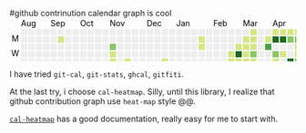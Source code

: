 #github contrinution calendar graph is cool
<svg width="721" height="110" class="js-calendar-graph-svg">
  <g transform="translate(20, 20)">
      <g transform="translate(0, 0)">
          <rect class="day" width="11" height="11" y="0" fill="#eeeeee" data-count="0" data-date="2015-08-09"></rect>
          <rect class="day" width="11" height="11" y="13" fill="#eeeeee" data-count="0" data-date="2015-08-10"></rect>
          <rect class="day" width="11" height="11" y="26" fill="#eeeeee" data-count="0" data-date="2015-08-11"></rect>
          <rect class="day" width="11" height="11" y="39" fill="#eeeeee" data-count="0" data-date="2015-08-12"></rect>
          <rect class="day" width="11" height="11" y="52" fill="#eeeeee" data-count="0" data-date="2015-08-13"></rect>
          <rect class="day" width="11" height="11" y="65" fill="#eeeeee" data-count="0" data-date="2015-08-14"></rect>
          <rect class="day" width="11" height="11" y="78" fill="#eeeeee" data-count="0" data-date="2015-08-15"></rect>
      </g>
      <g transform="translate(13, 0)">
          <rect class="day" width="11" height="11" y="0" fill="#eeeeee" data-count="0" data-date="2015-08-16"></rect>
          <rect class="day" width="11" height="11" y="13" fill="#eeeeee" data-count="0" data-date="2015-08-17"></rect>
          <rect class="day" width="11" height="11" y="26" fill="#eeeeee" data-count="0" data-date="2015-08-18"></rect>
          <rect class="day" width="11" height="11" y="39" fill="#eeeeee" data-count="0" data-date="2015-08-19"></rect>
          <rect class="day" width="11" height="11" y="52" fill="#eeeeee" data-count="0" data-date="2015-08-20"></rect>
          <rect class="day" width="11" height="11" y="65" fill="#eeeeee" data-count="0" data-date="2015-08-21"></rect>
          <rect class="day" width="11" height="11" y="78" fill="#eeeeee" data-count="0" data-date="2015-08-22"></rect>
      </g>
      <g transform="translate(26, 0)">
          <rect class="day" width="11" height="11" y="0" fill="#eeeeee" data-count="0" data-date="2015-08-23"></rect>
          <rect class="day" width="11" height="11" y="13" fill="#eeeeee" data-count="0" data-date="2015-08-24"></rect>
          <rect class="day" width="11" height="11" y="26" fill="#eeeeee" data-count="0" data-date="2015-08-25"></rect>
          <rect class="day" width="11" height="11" y="39" fill="#eeeeee" data-count="0" data-date="2015-08-26"></rect>
          <rect class="day" width="11" height="11" y="52" fill="#eeeeee" data-count="0" data-date="2015-08-27"></rect>
          <rect class="day" width="11" height="11" y="65" fill="#eeeeee" data-count="0" data-date="2015-08-28"></rect>
          <rect class="day" width="11" height="11" y="78" fill="#eeeeee" data-count="0" data-date="2015-08-29"></rect>
      </g>
      <g transform="translate(39, 0)">
          <rect class="day" width="11" height="11" y="0" fill="#eeeeee" data-count="0" data-date="2015-08-30"></rect>
          <rect class="day" width="11" height="11" y="13" fill="#eeeeee" data-count="0" data-date="2015-08-31"></rect>
          <rect class="day" width="11" height="11" y="26" fill="#eeeeee" data-count="0" data-date="2015-09-01"></rect>
          <rect class="day" width="11" height="11" y="39" fill="#eeeeee" data-count="0" data-date="2015-09-02"></rect>
          <rect class="day" width="11" height="11" y="52" fill="#eeeeee" data-count="0" data-date="2015-09-03"></rect>
          <rect class="day" width="11" height="11" y="65" fill="#eeeeee" data-count="0" data-date="2015-09-04"></rect>
          <rect class="day" width="11" height="11" y="78" fill="#eeeeee" data-count="0" data-date="2015-09-05"></rect>
      </g>
      <g transform="translate(52, 0)">
          <rect class="day" width="11" height="11" y="0" fill="#eeeeee" data-count="0" data-date="2015-09-06"></rect>
          <rect class="day" width="11" height="11" y="13" fill="#eeeeee" data-count="0" data-date="2015-09-07"></rect>
          <rect class="day" width="11" height="11" y="26" fill="#eeeeee" data-count="0" data-date="2015-09-08"></rect>
          <rect class="day" width="11" height="11" y="39" fill="#eeeeee" data-count="0" data-date="2015-09-09"></rect>
          <rect class="day" width="11" height="11" y="52" fill="#eeeeee" data-count="0" data-date="2015-09-10"></rect>
          <rect class="day" width="11" height="11" y="65" fill="#d6e685" data-count="2" data-date="2015-09-11"></rect>
          <rect class="day" width="11" height="11" y="78" fill="#eeeeee" data-count="0" data-date="2015-09-12"></rect>
      </g>
      <g transform="translate(65, 0)">
          <rect class="day" width="11" height="11" y="0" fill="#eeeeee" data-count="0" data-date="2015-09-13"></rect>
          <rect class="day" width="11" height="11" y="13" fill="#d6e685" data-count="1" data-date="2015-09-14"></rect>
          <rect class="day" width="11" height="11" y="26" fill="#eeeeee" data-count="0" data-date="2015-09-15"></rect>
          <rect class="day" width="11" height="11" y="39" fill="#eeeeee" data-count="0" data-date="2015-09-16"></rect>
          <rect class="day" width="11" height="11" y="52" fill="#eeeeee" data-count="0" data-date="2015-09-17"></rect>
          <rect class="day" width="11" height="11" y="65" fill="#eeeeee" data-count="0" data-date="2015-09-18"></rect>
          <rect class="day" width="11" height="11" y="78" fill="#eeeeee" data-count="0" data-date="2015-09-19"></rect>
      </g>
      <g transform="translate(78, 0)">
          <rect class="day" width="11" height="11" y="0" fill="#eeeeee" data-count="0" data-date="2015-09-20"></rect>
          <rect class="day" width="11" height="11" y="13" fill="#eeeeee" data-count="0" data-date="2015-09-21"></rect>
          <rect class="day" width="11" height="11" y="26" fill="#eeeeee" data-count="0" data-date="2015-09-22"></rect>
          <rect class="day" width="11" height="11" y="39" fill="#eeeeee" data-count="0" data-date="2015-09-23"></rect>
          <rect class="day" width="11" height="11" y="52" fill="#eeeeee" data-count="0" data-date="2015-09-24"></rect>
          <rect class="day" width="11" height="11" y="65" fill="#eeeeee" data-count="0" data-date="2015-09-25"></rect>
          <rect class="day" width="11" height="11" y="78" fill="#eeeeee" data-count="0" data-date="2015-09-26"></rect>
      </g>
      <g transform="translate(91, 0)">
          <rect class="day" width="11" height="11" y="0" fill="#eeeeee" data-count="0" data-date="2015-09-27"></rect>
          <rect class="day" width="11" height="11" y="13" fill="#eeeeee" data-count="0" data-date="2015-09-28"></rect>
          <rect class="day" width="11" height="11" y="26" fill="#eeeeee" data-count="0" data-date="2015-09-29"></rect>
          <rect class="day" width="11" height="11" y="39" fill="#eeeeee" data-count="0" data-date="2015-09-30"></rect>
          <rect class="day" width="11" height="11" y="52" fill="#eeeeee" data-count="0" data-date="2015-10-01"></rect>
          <rect class="day" width="11" height="11" y="65" fill="#eeeeee" data-count="0" data-date="2015-10-02"></rect>
          <rect class="day" width="11" height="11" y="78" fill="#eeeeee" data-count="0" data-date="2015-10-03"></rect>
      </g>
      <g transform="translate(104, 0)">
          <rect class="day" width="11" height="11" y="0" fill="#eeeeee" data-count="0" data-date="2015-10-04"></rect>
          <rect class="day" width="11" height="11" y="13" fill="#eeeeee" data-count="0" data-date="2015-10-05"></rect>
          <rect class="day" width="11" height="11" y="26" fill="#eeeeee" data-count="0" data-date="2015-10-06"></rect>
          <rect class="day" width="11" height="11" y="39" fill="#eeeeee" data-count="0" data-date="2015-10-07"></rect>
          <rect class="day" width="11" height="11" y="52" fill="#eeeeee" data-count="0" data-date="2015-10-08"></rect>
          <rect class="day" width="11" height="11" y="65" fill="#eeeeee" data-count="0" data-date="2015-10-09"></rect>
          <rect class="day" width="11" height="11" y="78" fill="#eeeeee" data-count="0" data-date="2015-10-10"></rect>
      </g>
      <g transform="translate(117, 0)">
          <rect class="day" width="11" height="11" y="0" fill="#eeeeee" data-count="0" data-date="2015-10-11"></rect>
          <rect class="day" width="11" height="11" y="13" fill="#eeeeee" data-count="0" data-date="2015-10-12"></rect>
          <rect class="day" width="11" height="11" y="26" fill="#eeeeee" data-count="0" data-date="2015-10-13"></rect>
          <rect class="day" width="11" height="11" y="39" fill="#eeeeee" data-count="0" data-date="2015-10-14"></rect>
          <rect class="day" width="11" height="11" y="52" fill="#eeeeee" data-count="0" data-date="2015-10-15"></rect>
          <rect class="day" width="11" height="11" y="65" fill="#eeeeee" data-count="0" data-date="2015-10-16"></rect>
          <rect class="day" width="11" height="11" y="78" fill="#eeeeee" data-count="0" data-date="2015-10-17"></rect>
      </g>
      <g transform="translate(130, 0)">
          <rect class="day" width="11" height="11" y="0" fill="#eeeeee" data-count="0" data-date="2015-10-18"></rect>
          <rect class="day" width="11" height="11" y="13" fill="#eeeeee" data-count="0" data-date="2015-10-19"></rect>
          <rect class="day" width="11" height="11" y="26" fill="#eeeeee" data-count="0" data-date="2015-10-20"></rect>
          <rect class="day" width="11" height="11" y="39" fill="#eeeeee" data-count="0" data-date="2015-10-21"></rect>
          <rect class="day" width="11" height="11" y="52" fill="#eeeeee" data-count="0" data-date="2015-10-22"></rect>
          <rect class="day" width="11" height="11" y="65" fill="#eeeeee" data-count="0" data-date="2015-10-23"></rect>
          <rect class="day" width="11" height="11" y="78" fill="#eeeeee" data-count="0" data-date="2015-10-24"></rect>
      </g>
      <g transform="translate(143, 0)">
          <rect class="day" width="11" height="11" y="0" fill="#eeeeee" data-count="0" data-date="2015-10-25"></rect>
          <rect class="day" width="11" height="11" y="13" fill="#eeeeee" data-count="0" data-date="2015-10-26"></rect>
          <rect class="day" width="11" height="11" y="26" fill="#eeeeee" data-count="0" data-date="2015-10-27"></rect>
          <rect class="day" width="11" height="11" y="39" fill="#eeeeee" data-count="0" data-date="2015-10-28"></rect>
          <rect class="day" width="11" height="11" y="52" fill="#eeeeee" data-count="0" data-date="2015-10-29"></rect>
          <rect class="day" width="11" height="11" y="65" fill="#eeeeee" data-count="0" data-date="2015-10-30"></rect>
          <rect class="day" width="11" height="11" y="78" fill="#eeeeee" data-count="0" data-date="2015-10-31"></rect>
      </g>
      <g transform="translate(156, 0)">
          <rect class="day" width="11" height="11" y="0" fill="#eeeeee" data-count="0" data-date="2015-11-01"></rect>
          <rect class="day" width="11" height="11" y="13" fill="#eeeeee" data-count="0" data-date="2015-11-02"></rect>
          <rect class="day" width="11" height="11" y="26" fill="#8cc665" data-count="9" data-date="2015-11-03"></rect>
          <rect class="day" width="11" height="11" y="39" fill="#d6e685" data-count="3" data-date="2015-11-04"></rect>
          <rect class="day" width="11" height="11" y="52" fill="#d6e685" data-count="2" data-date="2015-11-05"></rect>
          <rect class="day" width="11" height="11" y="65" fill="#eeeeee" data-count="0" data-date="2015-11-06"></rect>
          <rect class="day" width="11" height="11" y="78" fill="#eeeeee" data-count="0" data-date="2015-11-07"></rect>
      </g>
      <g transform="translate(169, 0)">
          <rect class="day" width="11" height="11" y="0" fill="#eeeeee" data-count="0" data-date="2015-11-08"></rect>
          <rect class="day" width="11" height="11" y="13" fill="#eeeeee" data-count="0" data-date="2015-11-09"></rect>
          <rect class="day" width="11" height="11" y="26" fill="#eeeeee" data-count="0" data-date="2015-11-10"></rect>
          <rect class="day" width="11" height="11" y="39" fill="#eeeeee" data-count="0" data-date="2015-11-11"></rect>
          <rect class="day" width="11" height="11" y="52" fill="#eeeeee" data-count="0" data-date="2015-11-12"></rect>
          <rect class="day" width="11" height="11" y="65" fill="#eeeeee" data-count="0" data-date="2015-11-13"></rect>
          <rect class="day" width="11" height="11" y="78" fill="#eeeeee" data-count="0" data-date="2015-11-14"></rect>
      </g>
      <g transform="translate(182, 0)">
          <rect class="day" width="11" height="11" y="0" fill="#eeeeee" data-count="0" data-date="2015-11-15"></rect>
          <rect class="day" width="11" height="11" y="13" fill="#eeeeee" data-count="0" data-date="2015-11-16"></rect>
          <rect class="day" width="11" height="11" y="26" fill="#eeeeee" data-count="0" data-date="2015-11-17"></rect>
          <rect class="day" width="11" height="11" y="39" fill="#eeeeee" data-count="0" data-date="2015-11-18"></rect>
          <rect class="day" width="11" height="11" y="52" fill="#d6e685" data-count="1" data-date="2015-11-19"></rect>
          <rect class="day" width="11" height="11" y="65" fill="#eeeeee" data-count="0" data-date="2015-11-20"></rect>
          <rect class="day" width="11" height="11" y="78" fill="#eeeeee" data-count="0" data-date="2015-11-21"></rect>
      </g>
      <g transform="translate(195, 0)">
          <rect class="day" width="11" height="11" y="0" fill="#eeeeee" data-count="0" data-date="2015-11-22"></rect>
          <rect class="day" width="11" height="11" y="13" fill="#eeeeee" data-count="0" data-date="2015-11-23"></rect>
          <rect class="day" width="11" height="11" y="26" fill="#eeeeee" data-count="0" data-date="2015-11-24"></rect>
          <rect class="day" width="11" height="11" y="39" fill="#eeeeee" data-count="0" data-date="2015-11-25"></rect>
          <rect class="day" width="11" height="11" y="52" fill="#eeeeee" data-count="0" data-date="2015-11-26"></rect>
          <rect class="day" width="11" height="11" y="65" fill="#eeeeee" data-count="0" data-date="2015-11-27"></rect>
          <rect class="day" width="11" height="11" y="78" fill="#eeeeee" data-count="0" data-date="2015-11-28"></rect>
      </g>
      <g transform="translate(208, 0)">
          <rect class="day" width="11" height="11" y="0" fill="#eeeeee" data-count="0" data-date="2015-11-29"></rect>
          <rect class="day" width="11" height="11" y="13" fill="#eeeeee" data-count="0" data-date="2015-11-30"></rect>
          <rect class="day" width="11" height="11" y="26" fill="#eeeeee" data-count="0" data-date="2015-12-01"></rect>
          <rect class="day" width="11" height="11" y="39" fill="#eeeeee" data-count="0" data-date="2015-12-02"></rect>
          <rect class="day" width="11" height="11" y="52" fill="#eeeeee" data-count="0" data-date="2015-12-03"></rect>
          <rect class="day" width="11" height="11" y="65" fill="#eeeeee" data-count="0" data-date="2015-12-04"></rect>
          <rect class="day" width="11" height="11" y="78" fill="#eeeeee" data-count="0" data-date="2015-12-05"></rect>
      </g>
      <g transform="translate(221, 0)">
          <rect class="day" width="11" height="11" y="0" fill="#eeeeee" data-count="0" data-date="2015-12-06"></rect>
          <rect class="day" width="11" height="11" y="13" fill="#eeeeee" data-count="0" data-date="2015-12-07"></rect>
          <rect class="day" width="11" height="11" y="26" fill="#eeeeee" data-count="0" data-date="2015-12-08"></rect>
          <rect class="day" width="11" height="11" y="39" fill="#eeeeee" data-count="0" data-date="2015-12-09"></rect>
          <rect class="day" width="11" height="11" y="52" fill="#eeeeee" data-count="0" data-date="2015-12-10"></rect>
          <rect class="day" width="11" height="11" y="65" fill="#eeeeee" data-count="0" data-date="2015-12-11"></rect>
          <rect class="day" width="11" height="11" y="78" fill="#eeeeee" data-count="0" data-date="2015-12-12"></rect>
      </g>
      <g transform="translate(234, 0)">
          <rect class="day" width="11" height="11" y="0" fill="#eeeeee" data-count="0" data-date="2015-12-13"></rect>
          <rect class="day" width="11" height="11" y="13" fill="#eeeeee" data-count="0" data-date="2015-12-14"></rect>
          <rect class="day" width="11" height="11" y="26" fill="#eeeeee" data-count="0" data-date="2015-12-15"></rect>
          <rect class="day" width="11" height="11" y="39" fill="#eeeeee" data-count="0" data-date="2015-12-16"></rect>
          <rect class="day" width="11" height="11" y="52" fill="#eeeeee" data-count="0" data-date="2015-12-17"></rect>
          <rect class="day" width="11" height="11" y="65" fill="#eeeeee" data-count="0" data-date="2015-12-18"></rect>
          <rect class="day" width="11" height="11" y="78" fill="#eeeeee" data-count="0" data-date="2015-12-19"></rect>
      </g>
      <g transform="translate(247, 0)">
          <rect class="day" width="11" height="11" y="0" fill="#eeeeee" data-count="0" data-date="2015-12-20"></rect>
          <rect class="day" width="11" height="11" y="13" fill="#eeeeee" data-count="0" data-date="2015-12-21"></rect>
          <rect class="day" width="11" height="11" y="26" fill="#eeeeee" data-count="0" data-date="2015-12-22"></rect>
          <rect class="day" width="11" height="11" y="39" fill="#eeeeee" data-count="0" data-date="2015-12-23"></rect>
          <rect class="day" width="11" height="11" y="52" fill="#d6e685" data-count="1" data-date="2015-12-24"></rect>
          <rect class="day" width="11" height="11" y="65" fill="#8cc665" data-count="6" data-date="2015-12-25"></rect>
          <rect class="day" width="11" height="11" y="78" fill="#d6e685" data-count="1" data-date="2015-12-26"></rect>
      </g>
      <g transform="translate(260, 0)">
          <rect class="day" width="11" height="11" y="0" fill="#eeeeee" data-count="0" data-date="2015-12-27"></rect>
          <rect class="day" width="11" height="11" y="13" fill="#eeeeee" data-count="0" data-date="2015-12-28"></rect>
          <rect class="day" width="11" height="11" y="26" fill="#eeeeee" data-count="0" data-date="2015-12-29"></rect>
          <rect class="day" width="11" height="11" y="39" fill="#eeeeee" data-count="0" data-date="2015-12-30"></rect>
          <rect class="day" width="11" height="11" y="52" fill="#eeeeee" data-count="0" data-date="2015-12-31"></rect>
          <rect class="day" width="11" height="11" y="65" fill="#d6e685" data-count="2" data-date="2016-01-01"></rect>
          <rect class="day" width="11" height="11" y="78" fill="#eeeeee" data-count="0" data-date="2016-01-02"></rect>
      </g>
      <g transform="translate(273, 0)">
          <rect class="day" width="11" height="11" y="0" fill="#eeeeee" data-count="0" data-date="2016-01-03"></rect>
          <rect class="day" width="11" height="11" y="13" fill="#eeeeee" data-count="0" data-date="2016-01-04"></rect>
          <rect class="day" width="11" height="11" y="26" fill="#eeeeee" data-count="0" data-date="2016-01-05"></rect>
          <rect class="day" width="11" height="11" y="39" fill="#eeeeee" data-count="0" data-date="2016-01-06"></rect>
          <rect class="day" width="11" height="11" y="52" fill="#eeeeee" data-count="0" data-date="2016-01-07"></rect>
          <rect class="day" width="11" height="11" y="65" fill="#8cc665" data-count="6" data-date="2016-01-08"></rect>
          <rect class="day" width="11" height="11" y="78" fill="#d6e685" data-count="3" data-date="2016-01-09"></rect>
      </g>
      <g transform="translate(286, 0)">
          <rect class="day" width="11" height="11" y="0" fill="#eeeeee" data-count="0" data-date="2016-01-10"></rect>
          <rect class="day" width="11" height="11" y="13" fill="#eeeeee" data-count="0" data-date="2016-01-11"></rect>
          <rect class="day" width="11" height="11" y="26" fill="#eeeeee" data-count="0" data-date="2016-01-12"></rect>
          <rect class="day" width="11" height="11" y="39" fill="#eeeeee" data-count="0" data-date="2016-01-13"></rect>
          <rect class="day" width="11" height="11" y="52" fill="#eeeeee" data-count="0" data-date="2016-01-14"></rect>
          <rect class="day" width="11" height="11" y="65" fill="#eeeeee" data-count="0" data-date="2016-01-15"></rect>
          <rect class="day" width="11" height="11" y="78" fill="#d6e685" data-count="4" data-date="2016-01-16"></rect>
      </g>
      <g transform="translate(299, 0)">
          <rect class="day" width="11" height="11" y="0" fill="#eeeeee" data-count="0" data-date="2016-01-17"></rect>
          <rect class="day" width="11" height="11" y="13" fill="#eeeeee" data-count="0" data-date="2016-01-18"></rect>
          <rect class="day" width="11" height="11" y="26" fill="#eeeeee" data-count="0" data-date="2016-01-19"></rect>
          <rect class="day" width="11" height="11" y="39" fill="#eeeeee" data-count="0" data-date="2016-01-20"></rect>
          <rect class="day" width="11" height="11" y="52" fill="#eeeeee" data-count="0" data-date="2016-01-21"></rect>
          <rect class="day" width="11" height="11" y="65" fill="#eeeeee" data-count="0" data-date="2016-01-22"></rect>
          <rect class="day" width="11" height="11" y="78" fill="#eeeeee" data-count="0" data-date="2016-01-23"></rect>
      </g>
      <g transform="translate(312, 0)">
          <rect class="day" width="11" height="11" y="0" fill="#eeeeee" data-count="0" data-date="2016-01-24"></rect>
          <rect class="day" width="11" height="11" y="13" fill="#d6e685" data-count="1" data-date="2016-01-25"></rect>
          <rect class="day" width="11" height="11" y="26" fill="#d6e685" data-count="3" data-date="2016-01-26"></rect>
          <rect class="day" width="11" height="11" y="39" fill="#eeeeee" data-count="0" data-date="2016-01-27"></rect>
          <rect class="day" width="11" height="11" y="52" fill="#eeeeee" data-count="0" data-date="2016-01-28"></rect>
          <rect class="day" width="11" height="11" y="65" fill="#eeeeee" data-count="0" data-date="2016-01-29"></rect>
          <rect class="day" width="11" height="11" y="78" fill="#eeeeee" data-count="0" data-date="2016-01-30"></rect>
      </g>
      <g transform="translate(325, 0)">
          <rect class="day" width="11" height="11" y="0" fill="#eeeeee" data-count="0" data-date="2016-01-31"></rect>
          <rect class="day" width="11" height="11" y="13" fill="#eeeeee" data-count="0" data-date="2016-02-01"></rect>
          <rect class="day" width="11" height="11" y="26" fill="#eeeeee" data-count="0" data-date="2016-02-02"></rect>
          <rect class="day" width="11" height="11" y="39" fill="#eeeeee" data-count="0" data-date="2016-02-03"></rect>
          <rect class="day" width="11" height="11" y="52" fill="#eeeeee" data-count="0" data-date="2016-02-04"></rect>
          <rect class="day" width="11" height="11" y="65" fill="#eeeeee" data-count="0" data-date="2016-02-05"></rect>
          <rect class="day" width="11" height="11" y="78" fill="#eeeeee" data-count="0" data-date="2016-02-06"></rect>
      </g>
      <g transform="translate(338, 0)">
          <rect class="day" width="11" height="11" y="0" fill="#eeeeee" data-count="0" data-date="2016-02-07"></rect>
          <rect class="day" width="11" height="11" y="13" fill="#eeeeee" data-count="0" data-date="2016-02-08"></rect>
          <rect class="day" width="11" height="11" y="26" fill="#eeeeee" data-count="0" data-date="2016-02-09"></rect>
          <rect class="day" width="11" height="11" y="39" fill="#eeeeee" data-count="0" data-date="2016-02-10"></rect>
          <rect class="day" width="11" height="11" y="52" fill="#eeeeee" data-count="0" data-date="2016-02-11"></rect>
          <rect class="day" width="11" height="11" y="65" fill="#eeeeee" data-count="0" data-date="2016-02-12"></rect>
          <rect class="day" width="11" height="11" y="78" fill="#eeeeee" data-count="0" data-date="2016-02-13"></rect>
      </g>
      <g transform="translate(351, 0)">
          <rect class="day" width="11" height="11" y="0" fill="#eeeeee" data-count="0" data-date="2016-02-14"></rect>
          <rect class="day" width="11" height="11" y="13" fill="#eeeeee" data-count="0" data-date="2016-02-15"></rect>
          <rect class="day" width="11" height="11" y="26" fill="#eeeeee" data-count="0" data-date="2016-02-16"></rect>
          <rect class="day" width="11" height="11" y="39" fill="#eeeeee" data-count="0" data-date="2016-02-17"></rect>
          <rect class="day" width="11" height="11" y="52" fill="#eeeeee" data-count="0" data-date="2016-02-18"></rect>
          <rect class="day" width="11" height="11" y="65" fill="#eeeeee" data-count="0" data-date="2016-02-19"></rect>
          <rect class="day" width="11" height="11" y="78" fill="#eeeeee" data-count="0" data-date="2016-02-20"></rect>
      </g>
      <g transform="translate(364, 0)">
          <rect class="day" width="11" height="11" y="0" fill="#eeeeee" data-count="0" data-date="2016-02-21"></rect>
          <rect class="day" width="11" height="11" y="13" fill="#eeeeee" data-count="0" data-date="2016-02-22"></rect>
          <rect class="day" width="11" height="11" y="26" fill="#eeeeee" data-count="0" data-date="2016-02-23"></rect>
          <rect class="day" width="11" height="11" y="39" fill="#d6e685" data-count="3" data-date="2016-02-24"></rect>
          <rect class="day" width="11" height="11" y="52" fill="#d6e685" data-count="2" data-date="2016-02-25"></rect>
          <rect class="day" width="11" height="11" y="65" fill="#d6e685" data-count="4" data-date="2016-02-26"></rect>
          <rect class="day" width="11" height="11" y="78" fill="#eeeeee" data-count="0" data-date="2016-02-27"></rect>
      </g>
      <g transform="translate(377, 0)">
          <rect class="day" width="11" height="11" y="0" fill="#eeeeee" data-count="0" data-date="2016-02-28"></rect>
          <rect class="day" width="11" height="11" y="13" fill="#eeeeee" data-count="0" data-date="2016-02-29"></rect>
          <rect class="day" width="11" height="11" y="26" fill="#d6e685" data-count="2" data-date="2016-03-01"></rect>
          <rect class="day" width="11" height="11" y="39" fill="#1e6823" data-count="20" data-date="2016-03-02"></rect>
          <rect class="day" width="11" height="11" y="52" fill="#d6e685" data-count="1" data-date="2016-03-03"></rect>
          <rect class="day" width="11" height="11" y="65" fill="#d6e685" data-count="2" data-date="2016-03-04"></rect>
          <rect class="day" width="11" height="11" y="78" fill="#eeeeee" data-count="0" data-date="2016-03-05"></rect>
      </g>
      <g transform="translate(390, 0)">
          <rect class="day" width="11" height="11" y="0" fill="#eeeeee" data-count="0" data-date="2016-03-06"></rect>
          <rect class="day" width="11" height="11" y="13" fill="#d6e685" data-count="5" data-date="2016-03-07"></rect>
          <rect class="day" width="11" height="11" y="26" fill="#d6e685" data-count="5" data-date="2016-03-08"></rect>
          <rect class="day" width="11" height="11" y="39" fill="#d6e685" data-count="1" data-date="2016-03-09"></rect>
          <rect class="day" width="11" height="11" y="52" fill="#d6e685" data-count="5" data-date="2016-03-10"></rect>
          <rect class="day" width="11" height="11" y="65" fill="#8cc665" data-count="8" data-date="2016-03-11"></rect>
          <rect class="day" width="11" height="11" y="78" fill="#d6e685" data-count="3" data-date="2016-03-12"></rect>
      </g>
      <g transform="translate(403, 0)">
          <rect class="day" width="11" height="11" y="0" fill="#d6e685" data-count="1" data-date="2016-03-13"></rect>
          <rect class="day" width="11" height="11" y="13" fill="#d6e685" data-count="3" data-date="2016-03-14"></rect>
          <rect class="day" width="11" height="11" y="26" fill="#d6e685" data-count="1" data-date="2016-03-15"></rect>
          <rect class="day" width="11" height="11" y="39" fill="#8cc665" data-count="7" data-date="2016-03-16"></rect>
          <rect class="day" width="11" height="11" y="52" fill="#d6e685" data-count="2" data-date="2016-03-17"></rect>
          <rect class="day" width="11" height="11" y="65" fill="#eeeeee" data-count="0" data-date="2016-03-18"></rect>
          <rect class="day" width="11" height="11" y="78" fill="#eeeeee" data-count="0" data-date="2016-03-19"></rect>
      </g>
      <g transform="translate(416, 0)">
          <rect class="day" width="11" height="11" y="0" fill="#eeeeee" data-count="0" data-date="2016-03-20"></rect>
          <rect class="day" width="11" height="11" y="13" fill="#eeeeee" data-count="0" data-date="2016-03-21"></rect>
          <rect class="day" width="11" height="11" y="26" fill="#eeeeee" data-count="0" data-date="2016-03-22"></rect>
          <rect class="day" width="11" height="11" y="39" fill="#eeeeee" data-count="0" data-date="2016-03-23"></rect>
          <rect class="day" width="11" height="11" y="52" fill="#eeeeee" data-count="0" data-date="2016-03-24"></rect>
          <rect class="day" width="11" height="11" y="65" fill="#eeeeee" data-count="0" data-date="2016-03-25"></rect>
          <rect class="day" width="11" height="11" y="78" fill="#eeeeee" data-count="0" data-date="2016-03-26"></rect>
      </g>
      <g transform="translate(429, 0)">
          <rect class="day" width="11" height="11" y="0" fill="#eeeeee" data-count="0" data-date="2016-03-27"></rect>
          <rect class="day" width="11" height="11" y="13" fill="#d6e685" data-count="2" data-date="2016-03-28"></rect>
          <rect class="day" width="11" height="11" y="26" fill="#44a340" data-count="14" data-date="2016-03-29"></rect>
          <rect class="day" width="11" height="11" y="39" fill="#eeeeee" data-count="0" data-date="2016-03-30"></rect>
          <rect class="day" width="11" height="11" y="52" fill="#eeeeee" data-count="0" data-date="2016-03-31"></rect>
          <rect class="day" width="11" height="11" y="65" fill="#d6e685" data-count="2" data-date="2016-04-01"></rect>
          <rect class="day" width="11" height="11" y="78" fill="#eeeeee" data-count="0" data-date="2016-04-02"></rect>
      </g>
      <g transform="translate(442, 0)">
          <rect class="day" width="11" height="11" y="0" fill="#d6e685" data-count="5" data-date="2016-04-03"></rect>
          <rect class="day" width="11" height="11" y="13" fill="#1e6823" data-count="63" data-date="2016-04-04"></rect>
          <rect class="day" width="11" height="11" y="26" fill="#eeeeee" data-count="0" data-date="2016-04-05"></rect>
          <rect class="day" width="11" height="11" y="39" fill="#8cc665" data-count="9" data-date="2016-04-06"></rect>
          <rect class="day" width="11" height="11" y="52" fill="#d6e685" data-count="2" data-date="2016-04-07"></rect>
          <rect class="day" width="11" height="11" y="65" fill="#d6e685" data-count="2" data-date="2016-04-08"></rect>
          <rect class="day" width="11" height="11" y="78" fill="#d6e685" data-count="2" data-date="2016-04-09"></rect>
      </g>
      <g transform="translate(455, 0)">
          <rect class="day" width="11" height="11" y="0" fill="#d6e685" data-count="5" data-date="2016-04-10"></rect>
          <rect class="day" width="11" height="11" y="13" fill="#1e6823" data-count="21" data-date="2016-04-11"></rect>
          <rect class="day" width="11" height="11" y="26" fill="#eeeeee" data-count="0" data-date="2016-04-12"></rect>
          <rect class="day" width="11" height="11" y="39" fill="#d6e685" data-count="2" data-date="2016-04-13"></rect>
          <rect class="day" width="11" height="11" y="52" fill="#eeeeee" data-count="0" data-date="2016-04-14"></rect>
          <rect class="day" width="11" height="11" y="65" fill="#eeeeee" data-count="0" data-date="2016-04-15"></rect>
          <rect class="day" width="11" height="11" y="78" fill="#d6e685" data-count="1" data-date="2016-04-16"></rect>
      </g>
      <g transform="translate(468, 0)">
          <rect class="day" width="11" height="11" y="0" fill="#d6e685" data-count="2" data-date="2016-04-17"></rect>
          <rect class="day" width="11" height="11" y="13" fill="#8cc665" data-count="7" data-date="2016-04-18"></rect>
          <rect class="day" width="11" height="11" y="26" fill="#eeeeee" data-count="0" data-date="2016-04-19"></rect>
          <rect class="day" width="11" height="11" y="39" fill="#eeeeee" data-count="0" data-date="2016-04-20"></rect>
          <rect class="day" width="11" height="11" y="52" fill="#1e6823" data-count="46" data-date="2016-04-21"></rect>
          <rect class="day" width="11" height="11" y="65" fill="#d6e685" data-count="5" data-date="2016-04-22"></rect>
          <rect class="day" width="11" height="11" y="78" fill="#eeeeee" data-count="0" data-date="2016-04-23"></rect>
      </g>
      <g transform="translate(481, 0)">
          <rect class="day" width="11" height="11" y="0" fill="#d6e685" data-count="4" data-date="2016-04-24"></rect>
          <rect class="day" width="11" height="11" y="13" fill="#8cc665" data-count="6" data-date="2016-04-25"></rect>
          <rect class="day" width="11" height="11" y="26" fill="#d6e685" data-count="3" data-date="2016-04-26"></rect>
          <rect class="day" width="11" height="11" y="39" fill="#d6e685" data-count="5" data-date="2016-04-27"></rect>
          <rect class="day" width="11" height="11" y="52" fill="#8cc665" data-count="6" data-date="2016-04-28"></rect>
          <rect class="day" width="11" height="11" y="65" fill="#44a340" data-count="13" data-date="2016-04-29"></rect>
          <rect class="day" width="11" height="11" y="78" fill="#d6e685" data-count="2" data-date="2016-04-30"></rect>
      </g>
      <g transform="translate(494, 0)">
          <rect class="day" width="11" height="11" y="0" fill="#8cc665" data-count="8" data-date="2016-05-01"></rect>
          <rect class="day" width="11" height="11" y="13" fill="#d6e685" data-count="2" data-date="2016-05-02"></rect>
          <rect class="day" width="11" height="11" y="26" fill="#8cc665" data-count="10" data-date="2016-05-03"></rect>
          <rect class="day" width="11" height="11" y="39" fill="#eeeeee" data-count="0" data-date="2016-05-04"></rect>
          <rect class="day" width="11" height="11" y="52" fill="#d6e685" data-count="4" data-date="2016-05-05"></rect>
          <rect class="day" width="11" height="11" y="65" fill="#d6e685" data-count="3" data-date="2016-05-06"></rect>
          <rect class="day" width="11" height="11" y="78" fill="#eeeeee" data-count="0" data-date="2016-05-07"></rect>
      </g>
      <g transform="translate(507, 0)">
          <rect class="day" width="11" height="11" y="0" fill="#d6e685" data-count="5" data-date="2016-05-08"></rect>
          <rect class="day" width="11" height="11" y="13" fill="#d6e685" data-count="4" data-date="2016-05-09"></rect>
          <rect class="day" width="11" height="11" y="26" fill="#d6e685" data-count="2" data-date="2016-05-10"></rect>
          <rect class="day" width="11" height="11" y="39" fill="#8cc665" data-count="7" data-date="2016-05-11"></rect>
          <rect class="day" width="11" height="11" y="52" fill="#8cc665" data-count="9" data-date="2016-05-12"></rect>
          <rect class="day" width="11" height="11" y="65" fill="#d6e685" data-count="4" data-date="2016-05-13"></rect>
          <rect class="day" width="11" height="11" y="78" fill="#d6e685" data-count="4" data-date="2016-05-14"></rect>
      </g>
      <g transform="translate(520, 0)">
          <rect class="day" width="11" height="11" y="0" fill="#d6e685" data-count="2" data-date="2016-05-15"></rect>
          <rect class="day" width="11" height="11" y="13" fill="#8cc665" data-count="8" data-date="2016-05-16"></rect>
          <rect class="day" width="11" height="11" y="26" fill="#8cc665" data-count="6" data-date="2016-05-17"></rect>
          <rect class="day" width="11" height="11" y="39" fill="#44a340" data-count="17" data-date="2016-05-18"></rect>
          <rect class="day" width="11" height="11" y="52" fill="#8cc665" data-count="8" data-date="2016-05-19"></rect>
          <rect class="day" width="11" height="11" y="65" fill="#1e6823" data-count="41" data-date="2016-05-20"></rect>
          <rect class="day" width="11" height="11" y="78" fill="#eeeeee" data-count="0" data-date="2016-05-21"></rect>
      </g>
      <g transform="translate(533, 0)">
          <rect class="day" width="11" height="11" y="0" fill="#eeeeee" data-count="0" data-date="2016-05-22"></rect>
          <rect class="day" width="11" height="11" y="13" fill="#d6e685" data-count="5" data-date="2016-05-23"></rect>
          <rect class="day" width="11" height="11" y="26" fill="#d6e685" data-count="4" data-date="2016-05-24"></rect>
          <rect class="day" width="11" height="11" y="39" fill="#44a340" data-count="12" data-date="2016-05-25"></rect>
          <rect class="day" width="11" height="11" y="52" fill="#8cc665" data-count="8" data-date="2016-05-26"></rect>
          <rect class="day" width="11" height="11" y="65" fill="#44a340" data-count="13" data-date="2016-05-27"></rect>
          <rect class="day" width="11" height="11" y="78" fill="#d6e685" data-count="5" data-date="2016-05-28"></rect>
      </g>
      <g transform="translate(546, 0)">
          <rect class="day" width="11" height="11" y="0" fill="#eeeeee" data-count="0" data-date="2016-05-29"></rect>
          <rect class="day" width="11" height="11" y="13" fill="#8cc665" data-count="8" data-date="2016-05-30"></rect>
          <rect class="day" width="11" height="11" y="26" fill="#44a340" data-count="13" data-date="2016-05-31"></rect>
          <rect class="day" width="11" height="11" y="39" fill="#d6e685" data-count="5" data-date="2016-06-01"></rect>
          <rect class="day" width="11" height="11" y="52" fill="#eeeeee" data-count="0" data-date="2016-06-02"></rect>
          <rect class="day" width="11" height="11" y="65" fill="#eeeeee" data-count="0" data-date="2016-06-03"></rect>
          <rect class="day" width="11" height="11" y="78" fill="#eeeeee" data-count="0" data-date="2016-06-04"></rect>
      </g>
      <g transform="translate(559, 0)">
          <rect class="day" width="11" height="11" y="0" fill="#eeeeee" data-count="0" data-date="2016-06-05"></rect>
          <rect class="day" width="11" height="11" y="13" fill="#eeeeee" data-count="0" data-date="2016-06-06"></rect>
          <rect class="day" width="11" height="11" y="26" fill="#d6e685" data-count="1" data-date="2016-06-07"></rect>
          <rect class="day" width="11" height="11" y="39" fill="#d6e685" data-count="2" data-date="2016-06-08"></rect>
          <rect class="day" width="11" height="11" y="52" fill="#d6e685" data-count="5" data-date="2016-06-09"></rect>
          <rect class="day" width="11" height="11" y="65" fill="#eeeeee" data-count="0" data-date="2016-06-10"></rect>
          <rect class="day" width="11" height="11" y="78" fill="#eeeeee" data-count="0" data-date="2016-06-11"></rect>
      </g>
      <g transform="translate(572, 0)">
          <rect class="day" width="11" height="11" y="0" fill="#eeeeee" data-count="0" data-date="2016-06-12"></rect>
          <rect class="day" width="11" height="11" y="13" fill="#d6e685" data-count="5" data-date="2016-06-13"></rect>
          <rect class="day" width="11" height="11" y="26" fill="#d6e685" data-count="5" data-date="2016-06-14"></rect>
          <rect class="day" width="11" height="11" y="39" fill="#eeeeee" data-count="0" data-date="2016-06-15"></rect>
          <rect class="day" width="11" height="11" y="52" fill="#d6e685" data-count="1" data-date="2016-06-16"></rect>
          <rect class="day" width="11" height="11" y="65" fill="#eeeeee" data-count="0" data-date="2016-06-17"></rect>
          <rect class="day" width="11" height="11" y="78" fill="#eeeeee" data-count="0" data-date="2016-06-18"></rect>
      </g>
      <g transform="translate(585, 0)">
          <rect class="day" width="11" height="11" y="0" fill="#8cc665" data-count="6" data-date="2016-06-19"></rect>
          <rect class="day" width="11" height="11" y="13" fill="#44a340" data-count="16" data-date="2016-06-20"></rect>
          <rect class="day" width="11" height="11" y="26" fill="#44a340" data-count="17" data-date="2016-06-21"></rect>
          <rect class="day" width="11" height="11" y="39" fill="#8cc665" data-count="10" data-date="2016-06-22"></rect>
          <rect class="day" width="11" height="11" y="52" fill="#44a340" data-count="12" data-date="2016-06-23"></rect>
          <rect class="day" width="11" height="11" y="65" fill="#d6e685" data-count="3" data-date="2016-06-24"></rect>
          <rect class="day" width="11" height="11" y="78" fill="#eeeeee" data-count="0" data-date="2016-06-25"></rect>
      </g>
      <g transform="translate(598, 0)">
          <rect class="day" width="11" height="11" y="0" fill="#d6e685" data-count="3" data-date="2016-06-26"></rect>
          <rect class="day" width="11" height="11" y="13" fill="#d6e685" data-count="3" data-date="2016-06-27"></rect>
          <rect class="day" width="11" height="11" y="26" fill="#d6e685" data-count="2" data-date="2016-06-28"></rect>
          <rect class="day" width="11" height="11" y="39" fill="#d6e685" data-count="5" data-date="2016-06-29"></rect>
          <rect class="day" width="11" height="11" y="52" fill="#d6e685" data-count="1" data-date="2016-06-30"></rect>
          <rect class="day" width="11" height="11" y="65" fill="#d6e685" data-count="1" data-date="2016-07-01"></rect>
          <rect class="day" width="11" height="11" y="78" fill="#eeeeee" data-count="0" data-date="2016-07-02"></rect>
      </g>
      <g transform="translate(611, 0)">
          <rect class="day" width="11" height="11" y="0" fill="#eeeeee" data-count="0" data-date="2016-07-03"></rect>
          <rect class="day" width="11" height="11" y="13" fill="#d6e685" data-count="3" data-date="2016-07-04"></rect>
          <rect class="day" width="11" height="11" y="26" fill="#d6e685" data-count="2" data-date="2016-07-05"></rect>
          <rect class="day" width="11" height="11" y="39" fill="#d6e685" data-count="4" data-date="2016-07-06"></rect>
          <rect class="day" width="11" height="11" y="52" fill="#8cc665" data-count="8" data-date="2016-07-07"></rect>
          <rect class="day" width="11" height="11" y="65" fill="#8cc665" data-count="6" data-date="2016-07-08"></rect>
          <rect class="day" width="11" height="11" y="78" fill="#eeeeee" data-count="0" data-date="2016-07-09"></rect>
      </g>
      <g transform="translate(624, 0)">
          <rect class="day" width="11" height="11" y="0" fill="#eeeeee" data-count="0" data-date="2016-07-10"></rect>
          <rect class="day" width="11" height="11" y="13" fill="#eeeeee" data-count="0" data-date="2016-07-11"></rect>
          <rect class="day" width="11" height="11" y="26" fill="#eeeeee" data-count="0" data-date="2016-07-12"></rect>
          <rect class="day" width="11" height="11" y="39" fill="#eeeeee" data-count="0" data-date="2016-07-13"></rect>
          <rect class="day" width="11" height="11" y="52" fill="#d6e685" data-count="1" data-date="2016-07-14"></rect>
          <rect class="day" width="11" height="11" y="65" fill="#d6e685" data-count="4" data-date="2016-07-15"></rect>
          <rect class="day" width="11" height="11" y="78" fill="#eeeeee" data-count="0" data-date="2016-07-16"></rect>
      </g>
      <g transform="translate(637, 0)">
          <rect class="day" width="11" height="11" y="0" fill="#8cc665" data-count="6" data-date="2016-07-17"></rect>
          <rect class="day" width="11" height="11" y="13" fill="#44a340" data-count="12" data-date="2016-07-18"></rect>
          <rect class="day" width="11" height="11" y="26" fill="#d6e685" data-count="3" data-date="2016-07-19"></rect>
          <rect class="day" width="11" height="11" y="39" fill="#1e6823" data-count="23" data-date="2016-07-20"></rect>
          <rect class="day" width="11" height="11" y="52" fill="#1e6823" data-count="22" data-date="2016-07-21"></rect>
          <rect class="day" width="11" height="11" y="65" fill="#d6e685" data-count="4" data-date="2016-07-22"></rect>
          <rect class="day" width="11" height="11" y="78" fill="#d6e685" data-count="2" data-date="2016-07-23"></rect>
      </g>
      <g transform="translate(650, 0)">
          <rect class="day" width="11" height="11" y="0" fill="#d6e685" data-count="2" data-date="2016-07-24"></rect>
          <rect class="day" width="11" height="11" y="13" fill="#8cc665" data-count="9" data-date="2016-07-25"></rect>
          <rect class="day" width="11" height="11" y="26" fill="#1e6823" data-count="23" data-date="2016-07-26"></rect>
          <rect class="day" width="11" height="11" y="39" fill="#d6e685" data-count="2" data-date="2016-07-27"></rect>
          <rect class="day" width="11" height="11" y="52" fill="#8cc665" data-count="10" data-date="2016-07-28"></rect>
          <rect class="day" width="11" height="11" y="65" fill="#d6e685" data-count="5" data-date="2016-07-29"></rect>
          <rect class="day" width="11" height="11" y="78" fill="#eeeeee" data-count="0" data-date="2016-07-30"></rect>
      </g>
      <g transform="translate(663, 0)">
          <rect class="day" width="11" height="11" y="0" fill="#eeeeee" data-count="0" data-date="2016-07-31"></rect>
          <rect class="day" width="11" height="11" y="13" fill="#8cc665" data-count="9" data-date="2016-08-01"></rect>
          <rect class="day" width="11" height="11" y="26" fill="#8cc665" data-count="7" data-date="2016-08-02"></rect>
          <rect class="day" width="11" height="11" y="39" fill="#8cc665" data-count="11" data-date="2016-08-03"></rect>
          <rect class="day" width="11" height="11" y="52" fill="#8cc665" data-count="10" data-date="2016-08-04"></rect>
          <rect class="day" width="11" height="11" y="65" fill="#eeeeee" data-count="0" data-date="2016-08-05"></rect>
          <rect class="day" width="11" height="11" y="78" fill="#eeeeee" data-count="0" data-date="2016-08-06"></rect>
      </g>
      <g transform="translate(676, 0)">
          <rect class="day" width="11" height="11" y="0" fill="#eeeeee" data-count="0" data-date="2016-08-07"></rect>
          <rect class="day" width="11" height="11" y="13" fill="#eeeeee" data-count="0" data-date="2016-08-08"></rect>
          <rect class="day" width="11" height="11" y="26" fill="#eeeeee" data-count="0" data-date="2016-08-09"></rect>
          <rect class="day" width="11" height="11" y="39" fill="#d6e685" data-count="1" data-date="2016-08-10"></rect>
          <rect class="day" width="11" height="11" y="52" fill="#eeeeee" data-count="0" data-date="2016-08-11"></rect>
      </g>
      <text x="0" y="-5" class="month">Aug</text>
      <text x="52" y="-5" class="month">Sep</text>
      <text x="104" y="-5" class="month">Oct</text>
      <text x="156" y="-5" class="month">Nov</text>
      <text x="221" y="-5" class="month">Dec</text>
      <text x="273" y="-5" class="month">Jan</text>
      <text x="338" y="-5" class="month">Feb</text>
      <text x="390" y="-5" class="month">Mar</text>
      <text x="442" y="-5" class="month">Apr</text>
      <text x="494" y="-5" class="month">May</text>
      <text x="559" y="-5" class="month">Jun</text>
      <text x="611" y="-5" class="month">Jul</text>
    <text text-anchor="middle" class="wday" dx="-10" dy="9" style="display: none;">S</text>
    <text text-anchor="middle" class="wday" dx="-10" dy="22">M</text>
    <text text-anchor="middle" class="wday" dx="-10" dy="35" style="display: none;">T</text>
    <text text-anchor="middle" class="wday" dx="-10" dy="48">W</text>
    <text text-anchor="middle" class="wday" dx="-10" dy="61" style="display: none;">T</text>
    <text text-anchor="middle" class="wday" dx="-10" dy="74">F</text>
    <text text-anchor="middle" class="wday" dx="-10" dy="87" style="display: none;">S</text>
  </g>
</svg>

I have tried `git-cal`, `git-stats`, `ghcal`, `gitfiti`.

At the last try, i choose `cal-heatmap`. Silly, until this library, I realize that github contribution graph use `heat-map` style @@.

[`cal-heatmap`](https://github.com/wa0x6e/cal-heatmap) has a good documentation, really easy for me to start with.